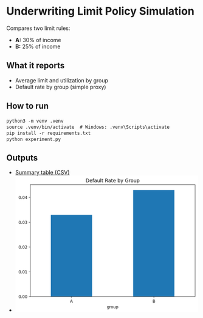 # Underwriting Limit Policy Simulation

Compares two limit rules:
- **A:** 30% of income  
- **B:** 25% of income

## What it reports
- Average limit and utilization by group  
- Default rate by group (simple proxy)

## How to run
    python3 -m venv .venv
    source .venv/bin/activate  # Windows: .venv\Scripts\activate
    pip install -r requirements.txt
    python experiment.py

## Outputs
- [Summary table (CSV)](summary.csv)
- [![Default rate by group](default_rate_by_group.png)](default_rate_by_group.png)

